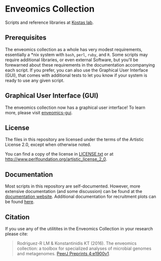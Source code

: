 # Enveomics Collection

Scripts and reference libraries at [Kostas lab](http://enve-omics.gatech.edu).

## Prerequisites

The enveomics collection as a whole has very modest requirements, essentially a
*nix system with `bash`, `perl`, `ruby`, and `R`. Some scripts may require
additional libraries, or even external Software, but you'll be forewarned about
these requirements in the documentation accompanying each script. If you prefer,
you can also use the Graphical User Interface (GUI), that comes with additional
tests to let you know if your system is ready to use any given script.

## Graphical User Interface (GUI)

The enveomics collection now has a graphical user interface! To learn more,
please visit [enveomics-gui](https://github.com/lmrodriguezr/enveomics-gui).

## License

The files in this repository are licensed under the terms of the
Artistic License 2.0, except when otherwise noted.

You can find a copy of the license in [LICENSE.txt](LICENSE.txt) or at
http://www.perlfoundation.org/artistic_license_2_0.

## Documentation

Most scripts in this repository are self-documented.  However,
more extensive documentation (and some discussion) can be found at the
[documentation website](http://enve-omics.ce.gatech.edu/enveomics/docs).
Additional documentation for recruitment plots can be found
[here](Docs/recplot2.md).

## Citation

If you use any of the utilitites in the Enveomics Collection in your research
please cite:

> Rodriguez-R LM & Konstantinidis KT (2016). The enveomics collection: a toolbox
> for specialized analyses of microbial genomes and metagenomes.
> [PeerJ Preprints 4:e1900v1](https://peerj.com/preprints/1900/).
